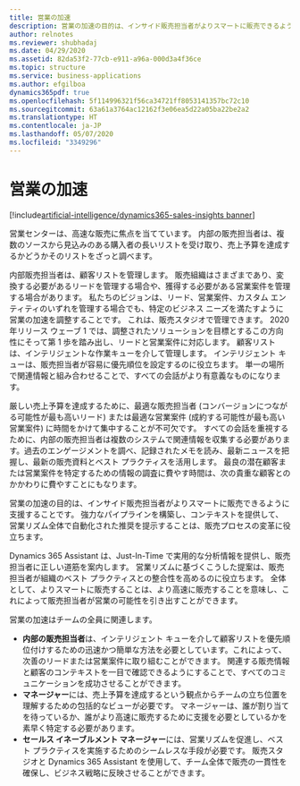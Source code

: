 ```yaml
---
title: 営業の加速
description: 営業の加速の目的は、インサイド販売担当者がよりスマートに販売できるように支援することです。 強力なパイプラインを構築し、コンテキストを提供して、営業リズム全体で自動化された推奨を提示することは、販売プロセスの変革に役立ちます。
author: relnotes
ms.reviewer: shubhadaj
ms.date: 04/29/2020
ms.assetid: 82da53f2-77cb-e911-a96a-000d3a4f36ce
ms.topic: structure
ms.service: business-applications
ms.author: efgilboa
dynamics365pdf: true
ms.openlocfilehash: 5f114996321f56ca34721ff8053141357bc72c10
ms.sourcegitcommit: 63a61a3764ac12162f3e06ea5d22a05ba22be2a2
ms.translationtype: HT
ms.contentlocale: ja-JP
ms.lasthandoff: 05/07/2020
ms.locfileid: "3349296"
---
```

# <a name="sales-acceleration"></a>営業の加速

[!include[artificial-intelligence/dynamics365-sales-insights banner](../includes/artificial-intelligence/dynamics365-sales-insights.md)]

<!--structure start-->
営業センターは、高速な販売に焦点を当てています。 内部の販売担当者は、複数のソースから見込みのある購入者の長いリストを受け取り、売上予算を達成するかどうかそのリストをざっと調べます。  

内部販売担当者は、顧客リストを管理します。 販売組織はさまざまであり、変換する必要があるリードを管理する場合や、獲得する必要がある営業案件を管理する場合があります。 私たちのビジョンは、リード、営業案件、カスタム エンティティのいずれを管理する場合でも、特定のビジネス ニーズを満たすように営業の加速を調整することです。 これは、販売スタジオで管理できます。 2020 年リリース ウェーブ 1 では、調整されたソリューションを目標とするこの方向性にそって第 1 歩を踏み出し、リードと営業案件に対応します。 顧客リストは、インテリジェントな作業キューを介して管理します。 インテリジェント キューは、販売担当者が容易に優先順位を設定するのに役立ちます。 単一の場所で関連情報と組み合わせることで、すべての会話がより有意義なものになります。  

厳しい売上予算を達成するために、最適な販売担当者 (コンバージョンにつながる可能性が最も高いリード) または最適な営業案件 (成約する可能性が最も高い営業案件) に時間をかけて集中することが不可欠です。 すべての会話を重視するために、内部の販売担当者は複数のシステムで関連情報を収集する必要があります。過去のエンゲージメントを調べ、記録されたメモを読み、最新ニュースを把握し、最新の販売資料とベスト プラクティスを活用します。 最良の潜在顧客または営業案件を特定するための情報の調査に費やす時間は、次の貴重な顧客とのかかわりに費やすことにもなります。 

営業の加速の目的は、インサイド販売担当者がよりスマートに販売できるように支援することです。 強力なパイプラインを構築し、コンテキストを提供して、営業リズム全体で自動化された推奨を提示することは、販売プロセスの変革に役立ちます。 

Dynamics 365 Assistant は、Just-In-Time で実用的な分析情報を提供し、販売担当者に正しい道筋を案内します。 営業リズムに基づくこうした提案は、販売担当者が組織のベスト プラクティスとの整合性を高めるのに役立ちます。 全体として、よりスマートに販売することは、より高速に販売することを意味し、これによって販売担当者が営業の可能性を引き出すことができます。 

営業の加速はチームの全員に関連します。 

- **内部の販売担当者**は、インテリジェント キューを介して顧客リストを優先順位付けするための迅速かつ簡単な方法を必要としています。これによって、次善のリードまたは営業案件に取り組むことができます。 関連する販売情報と顧客のコンテキストを一目で確認できるようにすることで、すべてのコミュニケーションを成功させることができます。 
- **マネージャー**には、売上予算を達成するという観点からチームの立ち位置を理解するための包括的なビューが必要です。 マネージャーは、誰が割り当てを待っているか、誰がより高速に販売するために支援を必要としているかを素早く特定する必要があります。 
- **セールス イネーブルメント マネージャー**には、営業リズムを促進し、ベスト プラクティスを実施するためのシームレスな手段が必要です。 販売スタジオと Dynamics 365 Assistant を使用して、チーム全体で販売の一貫性を確保し、ビジネス戦略に反映させることができます。
<!--structure end-->



